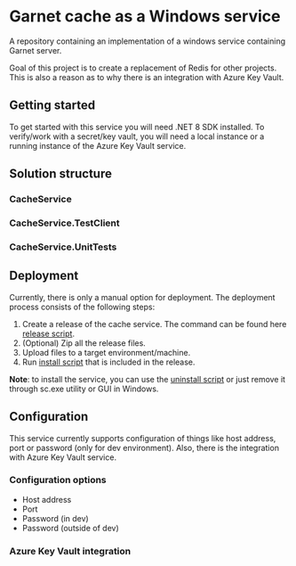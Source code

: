 # Garnet cache as a Windows service
A repository containing an implementation of a windows service containing Garnet server.

Goal of this project is to create a replacement of Redis for other projects.
This is also a reason as to why there is an integration with Azure Key Vault.

## Getting started
To get started with this service you will need .NET 8 SDK installed. To verify/work
with a secret/key vault, you will need a local instance or a running instance of
the Azure Key Vault service.
## Solution structure
### CacheService
### CacheService.TestClient
### CacheService.UnitTests

## Deployment
Currently, there is only a manual option for deployment. The deployment process
consists of the following steps:
1. Create a release of the cache service. The command can be found here
[release script](./build/release.ps1).
2. (Optional) Zip all the release files.
3. Upload files to a target environment/machine.
4. Run [install script](./src/CacheService/install_garnet.ps1) that is
included in the release.

**Note**: to install the service, you can use the [uninstall script](./src/CacheService/remove_garnet.ps1)
or just remove it through sc.exe utility or GUI in Windows.

## Configuration
This service currently supports configuration of things like host address, port
or password (only for dev environment). Also, there is the integration with Azure
Key Vault service.
### Configuration options
- Host address
- Port
- Password (in dev)
- Password (outside of dev)
### Azure Key Vault integration